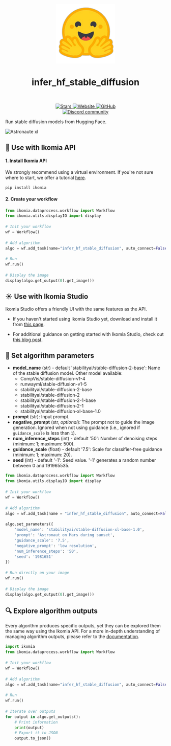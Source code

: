 <div align="center">
  <img src="https://raw.githubusercontent.com/Ikomia-hub/infer_hf_stable_diffusion/main/icons/icon.png" alt="Algorithm icon">
  <h1 align="center">infer_hf_stable_diffusion</h1>
</div>
<br />
<p align="center">
    <a href="https://github.com/Ikomia-hub/infer_hf_stable_diffusion">
        <img alt="Stars" src="https://img.shields.io/github/stars/Ikomia-hub/infer_hf_stable_diffusion">
    </a>
    <a href="https://app.ikomia.ai/hub/">
        <img alt="Website" src="https://img.shields.io/website/http/app.ikomia.ai/en.svg?down_color=red&down_message=offline&up_message=online">
    </a>
    <a href="https://github.com/Ikomia-hub/infer_hf_stable_diffusion/blob/main/LICENSE.md">
        <img alt="GitHub" src="https://img.shields.io/github/license/Ikomia-hub/infer_hf_stable_diffusion.svg?color=blue">
    </a>    
    <br>
    <a href="https://discord.com/invite/82Tnw9UGGc">
        <img alt="Discord community" src="https://img.shields.io/badge/Discord-white?style=social&logo=discord">
    </a> 
</p>

Run stable diffusion models from Hugging Face.

![Astronaute xl](https://raw.githubusercontent.com/Ikomia-hubinfer_hf_stable_diffusion/main/icons/output.png)

## :rocket: Use with Ikomia API

#### 1. Install Ikomia API

We strongly recommend using a virtual environment. If you're not sure where to start, we offer a tutorial [here](https://www.ikomia.ai/blog/a-step-by-step-guide-to-creating-virtual-environments-in-python).

```sh
pip install ikomia
```

#### 2. Create your workflow

```python
from ikomia.dataprocess.workflow import Workflow
from ikomia.utils.displayIO import display

# Init your workflow
wf = Workflow()

# Add algorithm
algo = wf.add_task(name="infer_hf_stable_diffusion", auto_connect=False)

# Run  
wf.run()

# Display the image
display(algo.get_output(0).get_image())
```

## :sunny: Use with Ikomia Studio

Ikomia Studio offers a friendly UI with the same features as the API.

- If you haven't started using Ikomia Studio yet, download and install it from [this page](https://www.ikomia.ai/studio).

- For additional guidance on getting started with Ikomia Studio, check out [this blog post](https://www.ikomia.ai/blog/how-to-get-started-with-ikomia-studio).

## :pencil: Set algorithm parameters

- **model_name** (str) - default 'stabilityai/stable-diffusion-2-base': Name of the stable diffusion model. Other model available:
    - CompVis/stable-diffusion-v1-4
    - runwayml/stable-diffusion-v1-5
    - stabilityai/stable-diffusion-2-base
    - stabilityai/stable-diffusion-2
    - stabilityai/stable-diffusion-2-1-base
    - stabilityai/stable-diffusion-2-1
    - stabilityai/stable-diffusion-xl-base-1.0
- **prompt** (str): Input prompt.
- **negative_prompt** (str, *optional*): The prompt not to guide the image generation. Ignored when not using guidance (i.e., ignored if `guidance_scale` is less than `1`).
- **num_inference_steps** (int) - default '50': Number of denoising steps (minimum: 1; maximum: 500).
- **guidance_scale** (float) - default '7.5': Scale for classifier-free guidance (minimum: 1; maximum: 20).
- **seed** (int) - default '-1': Seed value. '-1' generates a random number between 0 and 191965535.


```python
from ikomia.dataprocess.workflow import Workflow
from ikomia.utils.displayIO import display

# Init your workflow
wf = Workflow()

# Add algorithm
algo = wf.add_task(name = "infer_hf_stable_diffusion", auto_connect=False)

algo.set_parameters({
    'model_name': 'stabilityai/stable-diffusion-xl-base-1.0',
    'prompt': 'Astronaut on Mars during sunset',
    'guidance_scale': '7.5',
    'negative_prompt': 'low resolution',
    'num_inference_steps': '50',
    'seed': '1981651'
})

# Run directly on your image
wf.run()

# Display the image
display(algo.get_output(0).get_image())
```

## :mag: Explore algorithm outputs

Every algorithm produces specific outputs, yet they can be explored them the same way using the Ikomia API. For a more in-depth understanding of managing algorithm outputs, please refer to the [documentation](https://ikomia-dev.github.io/python-api-documentation/advanced_guide/IO_management.html).

```python
import ikomia
from ikomia.dataprocess.workflow import Workflow

# Init your workflow
wf = Workflow()

# Add algorithm
algo = wf.add_task(name="infer_hf_stable_diffusion", auto_connect=False)

# Run 
wf.run()

# Iterate over outputs
for output in algo.get_outputs():
    # Print information
    print(output)
    # Export it to JSON
    output.to_json()
```

